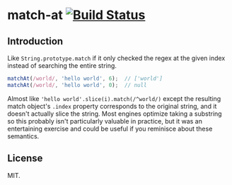 # match-at [![Build Status](https://travis-ci.org/spicyj/match-at.svg?branch=master)](https://travis-ci.org/spicyj/match-at)

## Introduction

Like `String.prototype.match` if it only checked the regex at the given index instead of searching the entire string.

```js
matchAt(/world/, 'hello world', 6);  // ['world']
matchAt(/world/, 'hello world', 0);  // null
```

Almost like `'hello world'.slice(i).match(/^world/)` except the resulting match object's `.index` property corresponds to the original string, and it doesn't actually slice the string. Most engines optimize taking a substring so this probably isn't particularly valuable in practice, but it was an entertaining exercise and could be useful if you reminisce about these semantics.

## License

MIT.
